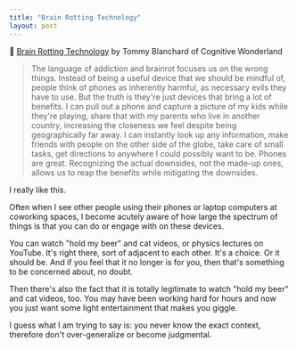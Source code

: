 ```yaml
---
title: "Brain Rotting Technology"
layout: post
---
```


🔗 [Brain Rotting Technology](https://cognitivewonderland.substack.com/i/163197177/brain-rotting-technology) by Tommy Blanchard of Cognitive Wonderland

> The language of addiction and brainrot focuses us on the wrong things. Instead of being a useful device that we should be mindful of, people think of phones as inherently harmful, as necessary evils they have to use. But the truth is they're just devices that bring a lot of benefits. I can pull out a phone and capture a picture of my kids while they're playing, share that with my parents who live in another country, increasing the closeness we feel despite being geographically far away. I can instantly look up any information, make friends with people on the other side of the globe, take care of small tasks, get directions to anywhere I could possibly want to be. Phones are great. Recognizing the actual downsides, not the made-up ones, allows us to reap the benefits while mitigating the downsides.

I really like this.

Often when I see other people using their phones or laptop computers at coworking spaces, I become acutely aware of how large the spectrum of things is that you can do or engage with on these devices.

You can watch "hold my beer" and cat videos, or physics lectures on YouTube. It's right there, sort of adjacent to each other. It's a choice. Or it should be. And if you feel that it no longer is for you, then that's something to be concerned about, no doubt.

Then there's also the fact that it is totally legitimate to watch "hold my beer" and cat videos, too. You may have been working hard for hours and now you just want some light entertainment that makes you giggle.

I guess what I am trying to say is: you never know the exact context, therefore don't over-generalize or become judgmental.